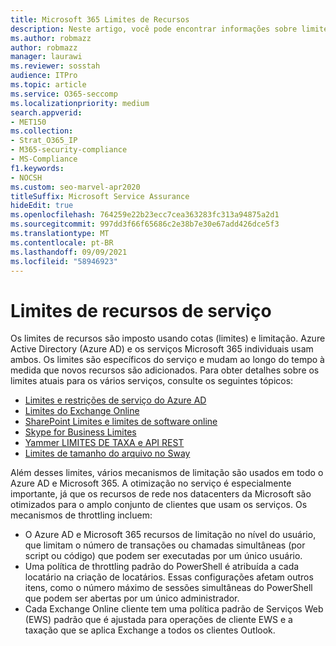 ```yaml
---
title: Microsoft 365 Limites de Recursos
description: Neste artigo, você pode encontrar informações sobre limites de recursos para os vários aplicativos dentro Microsoft 365.
ms.author: robmazz
author: robmazz
manager: laurawi
ms.reviewer: sosstah
audience: ITPro
ms.topic: article
ms.service: O365-seccomp
ms.localizationpriority: medium
search.appverid:
- MET150
ms.collection:
- Strat_O365_IP
- M365-security-compliance
- MS-Compliance
f1.keywords:
- NOCSH
ms.custom: seo-marvel-apr2020
titleSuffix: Microsoft Service Assurance
hideEdit: true
ms.openlocfilehash: 764259e22b23ecc7cea363283fc313a94875a2d1
ms.sourcegitcommit: 997dd3f66f65686c2e38b7e30e67add426dce5f3
ms.translationtype: MT
ms.contentlocale: pt-BR
ms.lasthandoff: 09/09/2021
ms.locfileid: "58946923"
---
```

# <a name="service-resource-limits"></a>Limites de recursos de serviço

Os limites de recursos são imposto usando cotas (limites) e limitação. Azure Active Directory (Azure AD) e os serviços Microsoft 365 individuais usam ambos. Os limites são específicos do serviço e mudam ao longo do tempo à medida que novos recursos são adicionados. Para obter detalhes sobre os limites atuais para os vários serviços, consulte os seguintes tópicos:

- [Limites e restrições de serviço do Azure AD](/azure/azure-resource-manager/management/azure-subscription-service-limits)
- [Limites do Exchange Online](/office365/servicedescriptions/exchange-online-service-description/exchange-online-limits)
- [SharePoint Limites e limites de software online](https://support.office.com/article/SharePoint-Online-software-boundaries-and-limits-8F34FF47-B749-408B-ABC0-B605E1F6D498)
- [Skype for Business Limites](https://technet.microsoft.com/library/skype-for-business-online-limits.aspx)
- [Yammer LIMITES DE TAXA e API REST](https://developer.yammer.com/docs/rest-api-rate-limits)
- [Limites de tamanho do arquivo no Sway](https://support.office.com/article/File-size-limits-in-Sway-4db21bc6-b42b-499f-9272-66e089db109f)

Além desses limites, vários mecanismos de limitação são usados em todo o Azure AD e Microsoft 365. A otimização no serviço é especialmente importante, já que os recursos de rede nos datacenters da Microsoft são otimizados para o amplo conjunto de clientes que usam os serviços. Os mecanismos de throttling incluem:

- O Azure AD e Microsoft 365 recursos de limitação no nível do usuário, que limitam o número de transações ou chamadas simultâneas (por script ou código) que podem ser executadas por um único usuário.
- Uma política de throttling padrão do PowerShell é atribuída a cada locatário na criação de locatários. Essas configurações afetam outros itens, como o número máximo de sessões simultâneas do PowerShell que podem ser abertas por um único administrador.
- Cada Exchange Online cliente tem uma política padrão de Serviços Web (EWS) padrão que é ajustada para operações de cliente EWS e a taxação que se aplica Exchange a todos os clientes Outlook.
